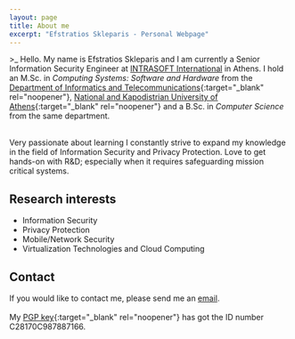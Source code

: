 ```yaml
---
layout: page
title: About me
excerpt: "Efstratios Skleparis - Personal Webpage"
---
```


 \><span class="blink_text">_</span> Hello. My name is Efstratios Skleparis and I am currently a Senior Information Security Engineer at [INTRASOFT International](https://www.intrasoft-intl.com) in Athens. I hold an M.Sc. in *Computing Systems: Software and Hardware* from the [Department of Informatics and Telecommunications](http://di.uoa.gr/en){:target="_blank" rel="noopener"}, [National and Kapodistrian University of Athens](http://en.uoa.gr){:target="_blank" rel="noopener"} and a B.Sc. in *Computer Science* from the same department.

 <br/>Very passionate about learning I constantly strive to expand my knowledge in the field of Information Security and Privacy Protection. Love to get hands-on with R&D; especially when it requires safeguarding mission critical systems.

## Research interests

* Information Security
* Privacy Protection
* Mobile/Network Security
* Virtualization Technologies and Cloud Computing

## Contact

If you would like to contact me, please send me an [email](mailto:eskleparis@gmail.com).
<br/>
<br/>My [PGP key](/misc/pkey.txt){:target="_blank" rel="noopener"} has got the ID number C28170C987887166. 
